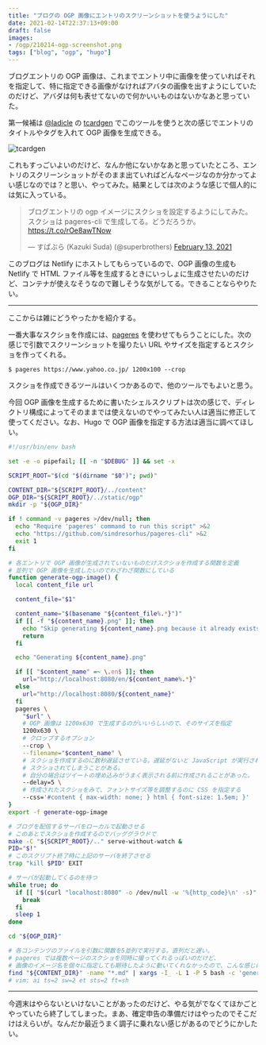 ```yaml
---
title: "ブログの OGP 画像にエントリのスクリーンショットを使うようにした"
date: 2021-02-14T22:37:13+09:00
draft: false
images:
- /ogp/210214-ogp-screenshot.png
tags: ["blog", "ogp", "hugo"]
---
```


ブログエントリの OGP 画像は、これまでエントリ中に画像を使っていればそれを指定して、特に指定できる画像がなければアバタの画像を出すようにしていたのだけど、アバダは何も表せてないので何かいいものはないかなあと思っていた。

第一候補は [@ladicle](https://twitter.com/ladicle) の [tcardgen](https://github.com/Ladicle/tcardgen) でこのツールを使うと次の感じでエントリのタイトルやタグを入れて OGP 画像を生成できる。

![tcardgen](https://github.com/Ladicle/tcardgen/raw/master/example/blog-post2.png)

これもすっごいよいのだけど、なんか他にないかなあと思っていたところ、エントリのスクリーンショットがそのまま出ていればどんなページなのか分かってよい感じなのでは？と思い、やってみた。結果としては次のような感じで個人的には気に入っている。

<blockquote class="twitter-tweet"><p lang="ja" dir="ltr">ブログエントリの ogp イメージにスクショを設定するようにしてみた。スクショは pageres-cli で生成してる。どうだろうか。 <a href="https://t.co/rOe8awTNow">https://t.co/rOe8awTNow</a></p>&mdash; すぱぶら (Kazuki Suda) (@superbrothers) <a href="https://twitter.com/superbrothers/status/1360575133308493825?ref_src=twsrc%5Etfw">February 13, 2021</a></blockquote> <script async src="https://platform.twitter.com/widgets.js" charset="utf-8"></script>

このブログは Netlify にホストしてもらっているので、OGP 画像の生成も Netlify で HTML ファイル等を生成するときにいっしょに生成させたいのだけど、コンテナが使えなそうなので難しそうな気がしてる。できることならやりたい。

---

ここからは雑にどうやったかを紹介する。

一番大事なスクショを作成には、[pageres](https://github.com/sindresorhus/pageres-cli) を使わせてもらうことにした。次の感じで引数でスクリーンショットを撮りたい URL やサイズを指定するとスクショを作ってくれる。

```
$ pageres https://www.yahoo.co.jp/ 1200x100 --crop
```

スクショを作成できるツールはいくつかあるので、他のツールでもよいと思う。

今回 OGP 画像を生成するために書いたシェルスクリプトは次の感じで、ディレクトリ構成によってそのままでは使えないのでやってみたい人は適当に修正して使ってください。なお、Hugo で OGP 画像を指定する方法は適当に調べてほしい。

```bash
#!/usr/bin/env bash

set -e -o pipefail; [[ -n "$DEBUG" ]] && set -x

SCRIPT_ROOT="$(cd "$(dirname "$0")"; pwd)"

CONTENT_DIR="${SCRIPT_ROOT}/../content"
OGP_DIR="${SCRIPT_ROOT}/../static/ogp"
mkdir -p "${OGP_DIR}"

if ! command -v pageres >/dev/null; then
  echo "Require 'pageres' command to run this script" >&2
  echo "https://github.com/sindresorhus/pageres-cli" >&2
  exit 1
fi

# 各エントリで OGP 画像が生成されていないものだけスクショを作成する関数を定義
# 並列で OGP 画像を生成したいのでわざわざ関数にしている
function generate-ogp-image() {
  local content_file url

  content_file="$1"

  content_name="$(basename "${content_file%.*}")"
  if [[ -f "${content_name}.png" ]]; then
    echo "Skip generating ${content_name}.png because it already exists"
    return
  fi

  echo "Generating ${content_name}.png"

  if [[ "$content_name" =~ \.en$ ]]; then
    url="http://localhost:8080/en/${content_name%.*}"
  else
    url="http://localhost:8080/${content_name}"
  fi
  pageres \
    "$url" \
    # OGP 画像は 1200x630 で生成するのがいいらしいので、そのサイズを指定
    1200x630 \
    # クロップするオプション
    --crop \
    --filename="$content_name" \
    # スクショを作成するのに数秒遅延させている。遅延がないと JavaScript が実行される前に
    # スクショされてしまうことがある。
    # 自分の場合はツイートの埋め込みがうまく表示される前に作成されることがあった。
    --delay=5 \
    # 作成されたスクショをみて、フォントサイズ等を調整するのに CSS を指定する
    --css='#content { max-width: none; } html { font-size: 1.5em; }'
}
export -f generate-ogp-image

# ブログを配信するサーバをローカルで起動させる
# このあとでスクショを作成するのでバッググラウドで
make -C "${SCRIPT_ROOT}/.." serve-without-watch &
PID="$!"
# このスクリプト終了時に上記のサーバを終了させる
trap "kill $PID" EXIT

# サーバが起動してくるのを待つ
while true; do
  if [[ "$(curl "localhost:8080" -o /dev/null -w '%{http_code}\n' -s)" == "200" ]]; then
    break
  fi
  sleep 1
done

cd "${OGP_DIR}"

# 各コンテンツのファイルを引数に関数を5並列で実行する。直列だと遅い。
# pageres では複数ページのスクショを同時に撮ってくれるっぽいのだけど、
# 画像のイメージ名を個々に指定しても期待したように動いてくれなかったので、こんな感じにしてる。
find "${CONTENT_DIR}" -name "*.md" | xargs -I_ -L 1 -P 5 bash -c 'generate-ogp-image _'
# vim: ai ts=2 sw=2 et sts=2 ft=sh
```

---

今週末はやらないといけないことがあったのだけど、やる気がでなくてほかごとやっていたら終了してしまった。まあ、確定申告の準備だけはやったのでそこだけはえらいが。なんだか最近うまく調子に乗れない感じがあるのでどうにかしたい。
